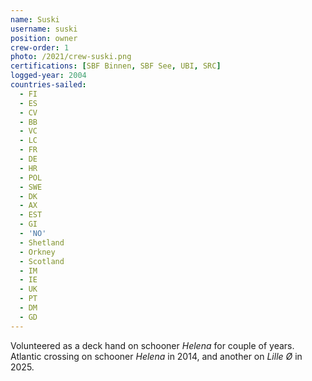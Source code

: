 ```yaml
---
name: Suski
username: suski
position: owner
crew-order: 1
photo: /2021/crew-suski.png
certifications: [SBF Binnen, SBF See, UBI, SRC]
logged-year: 2004
countries-sailed:
  - FI
  - ES
  - CV
  - BB
  - VC
  - LC
  - FR
  - DE
  - HR
  - POL
  - SWE
  - DK
  - AX
  - EST
  - GI
  - 'NO'
  - Shetland
  - Orkney
  - Scotland
  - IM
  - IE
  - UK
  - PT
  - DM
  - GD
---
```

Volunteered as a deck hand on schooner _Helena_ for couple of years.
Atlantic crossing on schooner _Helena_ in 2014, and another on _Lille Ø_ in 2025.

